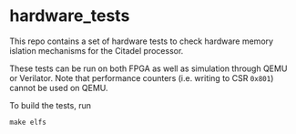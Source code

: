 # hardware_tests

This repo contains a set of hardware tests to check hardware memory islation mechanisms for the Citadel processor. 

These tests can be run on both FPGA as well as simulation through QEMU or Verilator. Note that performance counters (i.e. writing to CSR `0x801`) cannot be used on QEMU.

To build the tests, run

`make elfs`


